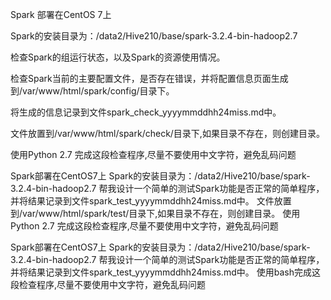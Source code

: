 Spark 部署在CentOS 7上

Spark的安装目录为：/data2/Hive210/base/spark-3.2.4-bin-hadoop2.7

检查Spark的组运行状态，以及Spark的资源使用情况。

检查Spark当前的主要配置文件，是否存在错误，并将配置信息页面生成到/var/www/html/spark/config/目录下。

将生成的信息记录到文件spark_check_yyyymmddhh24miss.md中。

文件放置到/var/www/html/spark/check/目录下,如果目录不存在，则创建目录。

使用Python 2.7 完成这段检查程序,尽量不要使用中文字符，避免乱码问题



Spark部署在CentOS7上
Spark的安装目录为：/data2/Hive210/base/spark-3.2.4-bin-hadoop2.7
帮我设计一个简单的测试Spark功能是否正常的简单程序，并将结果记录到文件spark_test_yyyymmddhh24miss.md中。
文件放置到/var/www/html/spark/test/目录下,如果目录不存在，则创建目录。
使用Python 2.7 完成这段检查程序,尽量不要使用中文字符，避免乱码问题



Spark部署在CentOS7上
Spark的安装目录为：/data2/Hive210/base/spark-3.2.4-bin-hadoop2.7
帮我设计一个简单的测试Spark功能是否正常的简单程序，并将结果记录到文件spark_test_yyyymmddhh24miss.md中。
使用bash完成这段检查程序,尽量不要使用中文字符，避免乱码问题
